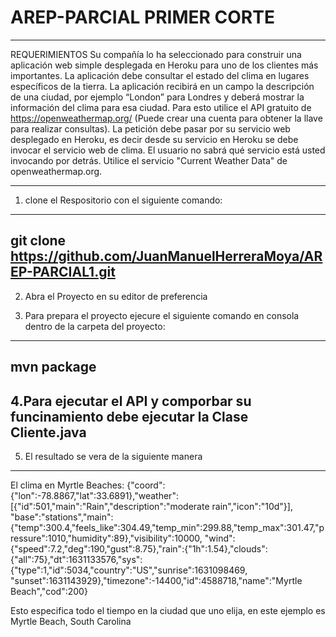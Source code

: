 # AREP-PARCIAL PRIMER CORTE


------------------------------------
REQUERIMIENTOS
Su compañía lo ha seleccionado para construir una aplicación web simple desplegada en Heroku para uno de los clientes más importantes.
La aplicación debe consultar el estado del clima en lugares específicos de la tierra.  La aplicación recibirá en un campo la descripción
 de una ciudad, por ejemplo “London” para Londres   y deberá mostrar la información del clima para esa ciudad. Para esto utilice el API
 gratuito de https://openweathermap.org/ (Puede crear una cuenta para obtener la llave para realizar consultas). La petición debe pasar
 por su servicio web desplegado en Heroku, es decir desde su servicio en Heroku se debe invocar el servicio web de clima. El usuario no 
sabrá qué servicio está usted invocando por detrás. Utilice el servicio "Current Weather Data" de openweathermap.org.



-------------------------------------
1. clone el Respositorio con el siguiente comando:
-------------------------------------
git clone https://github.com/JuanManuelHerreraMoya/AREP-PARCIAL1.git
------------------------------------
2. Abra el Proyecto en su editor de preferencia

3. Para prepara el proyecto ejecure el siguiente comando en consola dentro de la carpeta del proyecto:
--------------------------------------------------------
mvn package
--------------------------------------------------------
4.Para ejecutar el API y comporbar su funcinamiento debe ejecutar la Clase Cliente.java
----------------------------------------
5. El resultado se vera de la siguiente manera
-----------------------------------------
El clima en Myrtle Beaches: {"coord":{"lon":-78.8867,"lat":33.6891},"weather":[{"id":501,"main":"Rain","description":"moderate rain","icon":"10d"}],
"base":"stations","main":{"temp":300.4,"feels_like":304.49,"temp_min":299.88,"temp_max":301.47,"pressure":1010,"humidity":89},"visibility":10000,
"wind":{"speed":7.2,"deg":190,"gust":8.75},"rain":{"1h":1.54},"clouds":{"all":75},"dt":1631133576,"sys":{"type":1,"id":5034,"country":"US","sunrise":1631098469,
"sunset":1631143929},"timezone":-14400,"id":4588718,"name":"Myrtle Beach","cod":200}


Esto especifica todo el tiempo en la ciudad que uno elija, en este ejemplo es Myrtle Beach, South Carolina





